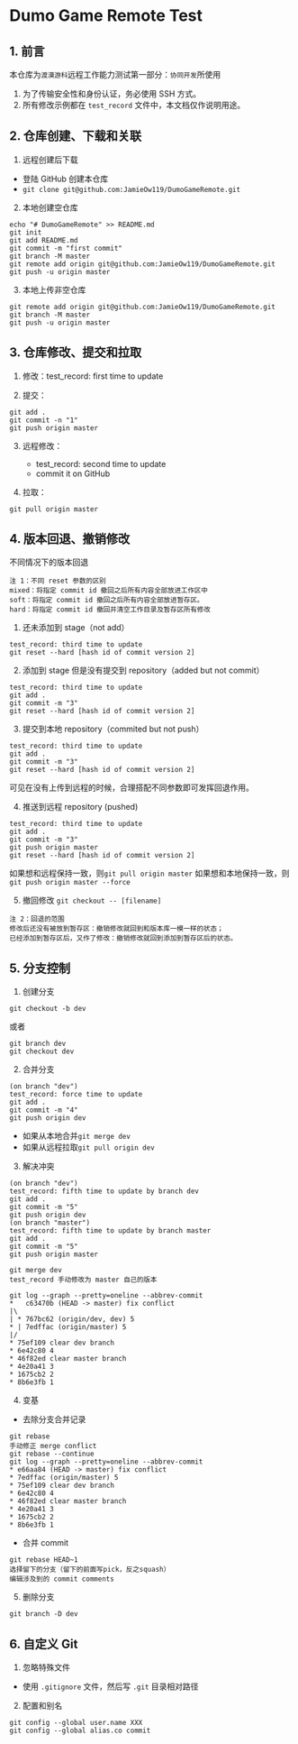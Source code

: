 # Dumo Game Remote Test

## 1. 前言

本仓库为`渡漠游科`远程工作能力测试第一部分：`协同开发`所使用

1. 为了传输安全性和身份认证，务必使用 SSH 方式。
2. 所有修改示例都在 `test_record` 文件中，本文档仅作说明用途。

## 2. 仓库创建、下载和关联

1. 远程创建后下载
- 登陆 GitHub 创建本仓库
- `git clone git@github.com:JamieOw119/DumoGameRemote.git`

2. 本地创建空仓库
```
echo "# DumoGameRemote" >> README.md
git init
git add README.md
git commit -m "first commit"
git branch -M master
git remote add origin git@github.com:JamieOw119/DumoGameRemote.git
git push -u origin master
```

3. 本地上传非空仓库
```
git remote add origin git@github.com:JamieOw119/DumoGameRemote.git
git branch -M master
git push -u origin master
```

## 3. 仓库修改、提交和拉取

1. 修改：test_record: first time to update

2. 提交：
```
git add .
git commit -n "1"
git push origin master
``` 

3. 远程修改：
    - test_record: second time to update 
    - commit it on GitHub

4. 拉取：
```
git pull origin master
```

## 4. 版本回退、撤销修改

不同情况下的版本回退
```
注 1：不同 reset 参数的区别
mixed：将指定 commit id 撤回之后所有内容全部放进工作区中
soft：将指定 commit id 撤回之后所有内容全部放进暂存区。
hard：将指定 commit id 撤回并清空工作目录及暂存区所有修改
```

1. 还未添加到 stage（not add）
```
test_record: third time to update
git reset --hard [hash id of commit version 2]
```

2. 添加到 stage 但是没有提交到 repository（added but not commit）
```
test_record: third time to update
git add .
git commit -m "3"
git reset --hard [hash id of commit version 2]
```

3. 提交到本地 repository（commited but not push）
```
test_record: third time to update
git add .
git commit -m "3"
git reset --hard [hash id of commit version 2]
```

可见在没有上传到远程的时候，合理搭配不同参数即可发挥回退作用。

4. 推送到远程 repository (pushed)
```
test_record: third time to update
git add .
git commit -m "3"
git push origin master
git reset --hard [hash id of commit version 2]
```
如果想和远程保持一致，则`git pull origin master`
如果想和本地保持一致，则`git push origin master --force`

5. 撤回修改
`git checkout -- [filename]`
```
注 2：回退的范围
修改后还没有被放到暂存区：撤销修改就回到和版本库一模一样的状态；
已经添加到暂存区后，又作了修改：撤销修改就回到添加到暂存区后的状态。
```

## 5. 分支控制

1. 创建分支
```
git checkout -b dev
```
或者
```
git branch dev
git checkout dev
```

2. 合并分支
```
(on branch "dev")
test_record: force time to update
git add .
git commit -m "4"
git push origin dev
```
- 如果从本地合并`git merge dev`
- 如果从远程拉取`git pull origin dev`

3. 解决冲突
```
(on branch "dev")
test_record: fifth time to update by branch dev
git add .
git commit -m "5"
git push origin dev
(on branch "master")
test_record: fifth time to update by branch master
git add .
git commit -m "5"
git push origin master

git merge dev
test_record 手动修改为 master 自己的版本

git log --graph --pretty=oneline --abbrev-commit
*   c63470b (HEAD -> master) fix conflict
|\
| * 767bc62 (origin/dev, dev) 5
* | 7edffac (origin/master) 5
|/
* 75ef109 clear dev branch
* 6e42c80 4
* 46f82ed clear master branch
* 4e20a41 3
* 1675cb2 2
* 8b6e3fb 1
```

4. 变基

- 去除分支合并记录
```
git rebase
手动修正 merge conflict
git rebase --continue
git log --graph --pretty=oneline --abbrev-commit
* e66aa84 (HEAD -> master) fix conflict
* 7edffac (origin/master) 5
* 75ef109 clear dev branch
* 6e42c80 4
* 46f82ed clear master branch
* 4e20a41 3
* 1675cb2 2
* 8b6e3fb 1
```
- 合并 commit
```
git rebase HEAD~1
选择留下的分支（留下的前面写pick，反之squash）
编辑涉及到的 commit comments
```

5. 删除分支
```
git branch -D dev
```

## 6. 自定义 Git
1. 忽略特殊文件
- 使用 `.gitignore` 文件，然后写 `.git` 目录相对路径

2. 配置和别名
```
git config --global user.name XXX
git config --global alias.co commit
```
